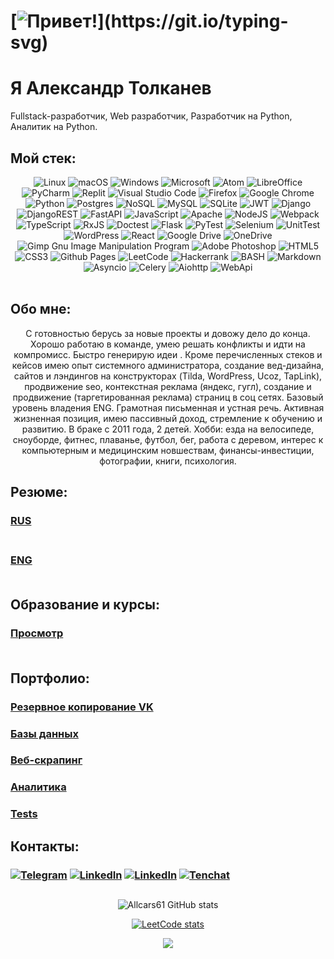# [![Привет!](https://readme-typing-svg.herokuapp.com?color=%2336BCF7&lines=Привет!)](https://git.io/typing-svg)
# Я Александр Толканев 

Fullstack-разработчик, Web разработчик, Разработчик на Python, Аналитик на Python.

## Мой стек:
<div id="header" align="center">

![Linux](https://img.shields.io/badge/Linux-FCC624?style=for-the-badge&logo=linux&logoColor=black)
![macOS](https://img.shields.io/badge/mac%20os-000000?style=for-the-badge&logo=macos&logoColor=F0F0F0)
![Windows](https://img.shields.io/badge/Windows-0078D6?style=for-the-badge&logo=windows&logoColor=white)
![Microsoft](https://img.shields.io/badge/Microsoft-0078D4?style=for-the-badge&logo=microsoft&logoColor=white)
![Atom](https://img.shields.io/badge/Atom-%2366595C.svg?style=for-the-badge&logo=atom&logoColor=white)
![LibreOffice](https://img.shields.io/badge/LibreOffice-%2318A303?style=for-the-badge&logo=LibreOffice&logoColor=white)
![PyCharm](https://img.shields.io/badge/pycharm-143?style=for-the-badge&logo=pycharm&logoColor=black&color=black&labelColor=green)
![Replit](https://img.shields.io/badge/Replit-DD1200?style=for-the-badge&logo=Replit&logoColor=white)
![Visual Studio Code](https://img.shields.io/badge/Visual%20Studio%20Code-0078d7.svg?style=for-the-badge&logo=visual-studio-code&logoColor=white)
![Firefox](https://img.shields.io/badge/Firefox-FF7139?style=for-the-badge&logo=Firefox-Browser&logoColor=white)
![Google Chrome](https://img.shields.io/badge/Google%20Chrome-4285F4?style=for-the-badge&logo=GoogleChrome&logoColor=white)
![Python](https://img.shields.io/badge/python-3670A0?style=for-the-badge&logo=python&logoColor=ffdd54)
![Postgres](https://img.shields.io/badge/postgres-%23316192.svg?style=for-the-badge&logo=postgresql&logoColor=white)
![NoSQL](https://img.shields.io/badge/NoSQL-%2307405e.svg?style=for-the-badge&logo=NoSQL&logoColor=white)
![MySQL](https://img.shields.io/badge/mysql-%2300f.svg?style=for-the-badge&logo=mysql&logoColor=white)
![SQLite](https://img.shields.io/badge/sqlite-%2307405e.svg?style=for-the-badge&logo=sqlite&logoColor=white)
![JWT](https://img.shields.io/badge/JWT-black?style=for-the-badge&logo=JSON%20web%20tokens)
![Django](https://img.shields.io/badge/django-%23092E20.svg?style=for-the-badge&logo=django&logoColor=white)
![DjangoREST](https://img.shields.io/badge/DJANGO-REST-ff1709?style=for-the-badge&logo=django&logoColor=white&color=ff1709&labelColor=gray)
![FastAPI](https://img.shields.io/badge/FastAPI-005571?style=for-the-badge&logo=fastapi)
![JavaScript](https://img.shields.io/badge/javascript-%23323330.svg?style=for-the-badge&logo=javascript&logoColor=%23F7DF1E)
![Apache](https://img.shields.io/badge/apache-%23D42029.svg?style=for-the-badge&logo=apache&logoColor=white)
![NodeJS](https://img.shields.io/badge/node.js-6DA55F?style=for-the-badge&logo=node.js&logoColor=white)
![Webpack](https://img.shields.io/badge/webpack-%238DD6F9.svg?style=for-the-badge&logo=webpack&logoColor=black)
![TypeScript](https://img.shields.io/badge/TypeScript-%23323330.svg?style=for-the-badge&logo=javascript&logoColor=%23F7DF1E)
![RxJS](https://img.shields.io/badge/rxjs-%23B7178C.svg?style=for-the-badge&logo=reactivex&logoColor=white)
![Doctest](https://img.shields.io/badge/Doctest-3670A0?style=for-the-badge&logo=python&logoColor=ffdd54)
![Flask](https://img.shields.io/badge/flask-%23000.svg?style=for-the-badge&logo=flask&logoColor=white)
![PyTest](https://img.shields.io/badge/PyTest-3670A0?style=for-the-badge&logo=python&logoColor=ffdd54)
![Selenium](https://img.shields.io/badge/-selenium-%43B02A?style=for-the-badge&logo=selenium&logoColor=white)
![UnitTest](https://img.shields.io/badge/UnitTest-3670A0?style=for-the-badge&logo=python&logoColor=ffdd54)
![WordPress](https://img.shields.io/badge/WordPress-%23117AC9.svg?style=for-the-badge&logo=WordPress&logoColor=white)
![React](https://img.shields.io/badge/react-%2320232a.svg?style=for-the-badge&logo=react&logoColor=%2361DAFB)
![Google Drive](https://img.shields.io/badge/Google%20Drive-4285F4?style=for-the-badge&logo=googledrive&logoColor=white)
![OneDrive](https://img.shields.io/badge/OneDrive-0078D4.svg?style=for-the-badge&logo=microsoftonedrive&logoColor=white)
![Gimp Gnu Image Manipulation Program](https://img.shields.io/badge/Gimp-657D8B?style=for-the-badge&logo=gimp&logoColor=FFFFFF)
![Adobe Photoshop](https://img.shields.io/badge/adobe%20photoshop-%2331A8FF.svg?style=for-the-badge&logo=adobe%20photoshop&logoColor=white)
![HTML5](https://img.shields.io/badge/html5-%23E34F26.svg?style=for-the-badge&logo=html5&logoColor=white)
![CSS3](https://img.shields.io/badge/css3-%231572B6.svg?style=for-the-badge&logo=css3&logoColor=white)
![Github Pages](https://img.shields.io/badge/github%20pages-121013?style=for-the-badge&logo=github&logoColor=white)
![LeetCode](https://img.shields.io/badge/LeetCode-000000?style=for-the-badge&logo=LeetCode&logoColor=#d16c06)
![Hackerrank](https://img.shields.io/badge/-Hackerrank-2EC866?style=for-the-badge&logo=HackerRank&logoColor=white)
![BASH](https://img.shields.io/badge/BASH-%23092E20.svg?style=for-the-badge&logo=BASH&logoColor=white)
![Markdown](https://img.shields.io/badge/markdown-%23000000.svg?style=for-the-badge&logo=markdown&logoColor=white)
![Asyncio](https://img.shields.io/badge/Asyncio-%23000.svg?style=for-the-badge&logo=Asyncio&logoColor=white)
![Celery](https://img.shields.io/badge/Celery-657D8B?style=for-the-badge&logo=Celery&logoColor=FFFFFF)
![Aiohttp](https://img.shields.io/badge/Aiohttp-657D8B?style=for-the-badge&logo=Aiohttp&logoColor=FFFFFF)
![WebApi](https://img.shields.io/badge/WebApi-005571?style=for-the-badge&logo=WebApi)<br/><br/></div>


## Обо мне:
<div id="header" align="center">
С готовностью берусь за новые проекты и довожу дело до конца. Хорошо работаю в команде, умею решать конфликты и идти на компромисс. Быстро генерирую идеи . Кроме перечисленных стеков и кейсов имею опыт системного администратора, создание вед-дизайна, сайтов и лэндингов на конструкторах (Tilda, WordPress, Ucoz, TapLink), продвижение seo, контекстная реклама (яндекс, гугл), создание и продвижение (таргетированная реклама) страниц в соц сетях. Базовый уровень владения ENG. Грамотная письменная и устная речь. Активная жизненная позиция, имею пассивный доход, стремление к обучению и развитию. В браке с 2011 года, 2 детей. Хобби: езда на велосипеде, сноуборде, фитнес, плаванье, футбол, бег, работа с деревом, интерес к компьютерным и медицинским новшествам, финансы-инвестиции, фотографии, книги, психология.</div>

## Резюме: 
### [RUS](https://docs.google.com/document/d/1DfdhUW-6azG6UAL-Y7YS9NfzWPImk3jNX6tA1CN7pn0/edit?usp=sharing)<br/><br/>
### [ENG](https://docs.google.com/document/d/18GtAxGplOgneuVLBdTm8v_uiJZ6Qs7gLzONO6NGRgGg/edit?usp=sharing)<br/><br/>

## Образование и курсы: 
### [Просмотр](https://github.com/allcars61/allcars61/blob/main/education/README.MD)<br/><br/>

## Портфолио:
### [Резервное копирование VK](https://github.com/allcars61/prf_vk/)<br/>
### [Базы данных](https://github.com/allcars61/pfr_bd_0/)<br/>
### [Веб-скрапинг](https://github.com/allcars61/pfr_wb_skr)<br/>
### [Аналитика](https://github.com/allcars61/pft_analytics)<br/>
### [Tests](https://github.com/allcars61/pfr_test)<br/>


## Контакты:
### [![Telegram](https://img.shields.io/badge/-Telegram-090909?style=for-the-badge&logo=telegram&logoColor=27A0D9)](https://t.me/allcars61) [![LinkedIn](https://img.shields.io/badge/-Whatsapp-090909?style=for-the-badge&logo=Whatsapp&logoColor=007BB6)](https://api.whatsapp.com/send/?phone=79185544300) [![LinkedIn](https://img.shields.io/badge/-LinkedIn-090909?style=for-the-badge&logo=linkedin&logoColor=007BB6)](https://www.linkedin.com/in/aleksandr-tolkanev-912b9820b/) [![Tenchat](https://img.shields.io/badge/-tenchat-090909?style=for-the-badge&logo=tenchat&logoColor=007BB6)](https://tenchat.ru/Tolkanev/)


## 
<div id="header" align="center">
  
![Allcars61 GitHub stats](https://github-readme-stats.vercel.app/api?username=allcars61&show_icons=true&bg_color=00000000)

  
  
[![LeetCode stats](https://leetcode-stats-six.vercel.app/?username=allcars61&theme=dark)](https://github.com/allcars61/leetcode-stats)




![](https://komarev.com/ghpvc/?username=your-github-username)
</div>
